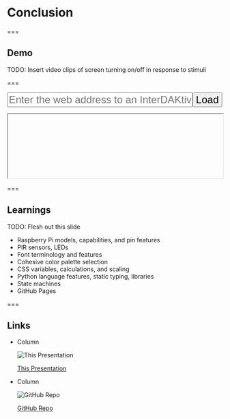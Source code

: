 <!-- .slide: id="conclusion-conclusion" -->
# Conclusion

===
<!-- .slide: id="conclusion-demo" -->
## Demo

TODO: Insert video clips of screen turning on/off in response to stimuli <!-- .element: class="todo" -->

===

<form id="status-url-form">
    <div style="align-items: stretch; display: flex; flex-flow: row nowrap; font-size: x-large;">
        <input
            id="status-url"
            name="status-url"
            placeholder="Enter the web address to an InterDAKtive webserver"
            style="flex: 1 1 100%; font-size: inherit;"
            type="url"
        />
        <button style="flex: 0 0 auto; font-size: inherit;" type="submit">Load</button>
    </div>
</form>
<iframe class="stretch" id="status-iframe" style="display: block; width: 100%"></iframe>

===
<!-- .slide: id="conclusion-learnings" -->
## Learnings

TODO: Flesh out this slide  <!-- .element: class="todo" -->

- Raspberry Pi models, capabilities, and pin features
- PIR sensors, LEDs
- Font terminology and features
- Cohesive color palette selection
- CSS variables, calculations, and scaling
- Python language features, static typing, libraries
- State machines
- GitHub Pages


===
<!-- .slide: class="columns layout" id="conclusion-links" -->
## Links

- Column

    ![This Presentation](slides/conclusion/presentation-url-qr-code.svg)

    [This Presentation](https://robertbullen.github.io/dakboard)

- Column

    ![GitHub Repo](slides/conclusion/repo-url-qr-code.svg)

    [GitHub Repo](https://github.com/robertbullen/dakboard)
